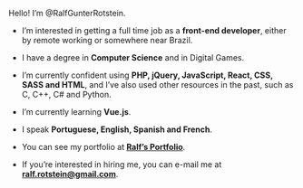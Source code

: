 Hello! I’m @RalfGunterRotstein.

- I’m interested in getting a full time job as a **front-end developer**, either by remote working or somewhere near Brazil.

- I have a degree in **Computer Science** and in Digital Games.

- I’m currently confident using **PHP, jQuery, JavaScript, React, CSS, SASS and HTML**,
and I’ve also used other resources in the past, such as C, C++, C# and Python.

- I’m currently learning **Vue.js**.

- I speak **Portuguese, English, Spanish and French**.

- You can see my portfolio at **[Ralf’s Portfolio](http://ralf.infinityfreeapp.com/)**.

- If you’re interested in hiring me, you can e-mail me at **ralf.rotstein@gmail.com**.
